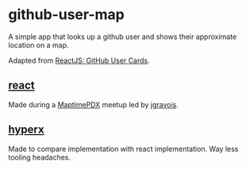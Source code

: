 # github-user-map

A simple app that looks up a github user and shows their approximate location on a map.

Adapted from [ReactJS: GitHub User Cards](http://codepen.io/simonswiss/pen/LpBWax).

## [react](react)

Made during a [MaptimePDX](http://maptime.io/portland/) meetup led by [jgravois](https://github.com/jgravois).

## [hyperx](hyperx)

Made to compare implementation with react implementation. Way less tooling headaches.
